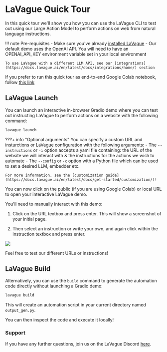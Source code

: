# LaVague Quick Tour

In this quick tour we'll show you how you can use the LaVague CLI to test out using our Large Action Model to perform actions on web from natural language instructions.

!!! note Pre-requisites
    - Make sure you've already [installed LaVague](https://docs.lavague.ai/en/latest/docs/get-started/setting-up-la-vague/)
    - Our default demo uses the OpenAI API. You will need to have an OPENAI_API_KEY environment variable set in your local environment

    To use LaVague with a different LLM API, see our [integrations](https://docs.lavague.ai/en/latest/docs/integrations/home/) section

If you prefer to run this quick tour as end-to-end Google Colab notebook, follow [this link](https://colab.research.google.com/github/lavague-ai/lavague/blob/main/docs/docs/get-started/quick-tour-notebook/quick-tour.ipynb)

## LaVague Launch

You can launch an interactive in-browser Gradio demo where you can test out instructing LaVague to perform actions on a website with the following command:

```bash
lavague launch
```

???+ info "Optional arguments"
    You can specify a custom URL and insturctions or LaVague configuration with the following arguments:
    - The `--instructions` or `-i` option accepts a yaml file containing: the URL of the website we will interact with & the instructions for the actions we wish to automate
    -  The `--config` or `-c` option with a Python file which can be used to set a desired LLM, embedder etc.

    For more information, see the [customization guide](https://docs.lavague.ai/en/latest/docs/get-started/customization/)!

You can now click on the public (if you are using Google Colab) or local URL to open your interactive LaVague demo.

You'll need to manually interact with this demo:

1) Click on the URL textbox and press enter. This will show a screenshot of your initial page.

2) Then select an instruction or write your own, and again click within the instruction textbox and press enter.

<img src="https://raw.githubusercontent.com/lavague-ai/LaVague/main/docs/assets/launch_2_openai_py.png" />

Feel free to test our different URLs or instructions!

## LaVague Build

Alternatively, you can use the `build` command to generate the automation code directly without launching a Gradio demo:

```bash
lavague build
```

This will create an automation script in your current directory named `output_gen.py`.

You can then inspect the code and execute it locally!

### Support

If you have any further questions, join us on the LaVague Discord [here](https://discord.com/invite/SDxn9KpqX9).